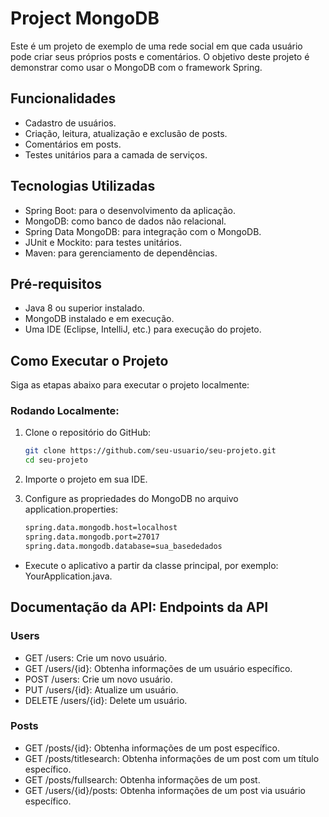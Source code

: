 # Project MongoDB

Este é um projeto de exemplo de uma rede social em que cada usuário pode criar seus próprios posts e comentários. O objetivo deste projeto é demonstrar como usar o MongoDB com o framework Spring.

## Funcionalidades

- Cadastro de usuários.
- Criação, leitura, atualização e exclusão de posts.
- Comentários em posts.
- Testes unitários para a camada de serviços.

## Tecnologias Utilizadas

- Spring Boot: para o desenvolvimento da aplicação.
- MongoDB: como banco de dados não relacional.
- Spring Data MongoDB: para integração com o MongoDB.
- JUnit e Mockito: para testes unitários.
- Maven: para gerenciamento de dependências.

## Pré-requisitos

- Java 8 ou superior instalado.
- MongoDB instalado e em execução.
- Uma IDE (Eclipse, IntelliJ, etc.) para execução do projeto.

## Como Executar o Projeto

Siga as etapas abaixo para executar o projeto localmente:


### Rodando Localmente:

1. Clone o repositório do GitHub:

	```bash
	git clone https://github.com/seu-usuario/seu-projeto.git
	cd seu-projeto
	```

2. Importe o projeto em sua IDE.

3. Configure as propriedades do MongoDB no arquivo application.properties:

	```bash
	spring.data.mongodb.host=localhost
	spring.data.mongodb.port=27017
	spring.data.mongodb.database=sua_basededados
	```

  - Execute o aplicativo a partir da classe principal, por exemplo: YourApplication.java.

## Documentação da API: Endpoints da API

### Users

- GET /users: Crie um novo usuário.
- GET /users/{id}: Obtenha informações de um usuário específico.
- POST /users: Crie um novo usuário.
- PUT /users/{id}: Atualize um usuário.
- DELETE /users/{id}: Delete um usuário.

### Posts

- GET /posts/{id}: Obtenha informações de um post específico.
- GET /posts/titlesearch: Obtenha informações de um post com um título específico.
- GET /posts/fullsearch: Obtenha informações de um post.
- GET /users/{id}/posts: Obtenha informações de um post via usuário específico.